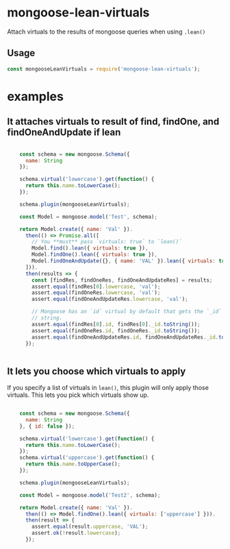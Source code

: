 # mongoose-lean-virtuals

Attach virtuals to the results of mongoose queries when using `.lean()`

## Usage

```javascript
const mongooseLeanVirtuals = require('mongoose-lean-virtuals');
```


# examples

## It attaches virtuals to result of find, findOne, and findOneAndUpdate if lean

```javascript

    const schema = new mongoose.Schema({
      name: String
    });

    schema.virtual('lowercase').get(function() {
      return this.name.toLowerCase();
    });

    schema.plugin(mongooseLeanVirtuals);

    const Model = mongoose.model('Test', schema);

    return Model.create({ name: 'Val' }).
      then(() => Promise.all([
        // You **must** pass `virtuals: true` to `lean()`
        Model.find().lean({ virtuals: true }),
        Model.findOne().lean({ virtuals: true }),
        Model.findOneAndUpdate({}, { name: 'VAL' }).lean({ virtuals: true })
      ])).
      then(results => {
        const [findRes, findOneRes, findOneAndUpdateRes] = results;
        assert.equal(findRes[0].lowercase, 'val');
        assert.equal(findOneRes.lowercase, 'val');
        assert.equal(findOneAndUpdateRes.lowercase, 'val');

        // Mongoose has an `id` virtual by default that gets the `_id` as a
        // string.
        assert.equal(findRes[0].id, findRes[0]._id.toString());
        assert.equal(findOneRes.id, findOneRes._id.toString());
        assert.equal(findOneAndUpdateRes.id, findOneAndUpdateRes._id.toString());
      });
  
```

## It lets you choose which virtuals to apply


If you specify a list of virtuals in `lean()`, this plugin will only
apply those virtuals. This lets you pick which virtuals show up.

```javascript

    const schema = new mongoose.Schema({
      name: String
    }, { id: false });

    schema.virtual('lowercase').get(function() {
      return this.name.toLowerCase();
    });
    schema.virtual('uppercase').get(function() {
      return this.name.toUpperCase();
    });

    schema.plugin(mongooseLeanVirtuals);

    const Model = mongoose.model('Test2', schema);

    return Model.create({ name: 'Val' }).
      then(() => Model.findOne().lean({ virtuals: ['uppercase'] })).
      then(result => {
        assert.equal(result.uppercase, 'VAL');
        assert.ok(!result.lowercase);
      });
  
```
